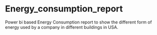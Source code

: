 # Energy_consumption_report
Power bi based Energy Consumption report to show the different form of energy used by a company in different buildings in USA.
